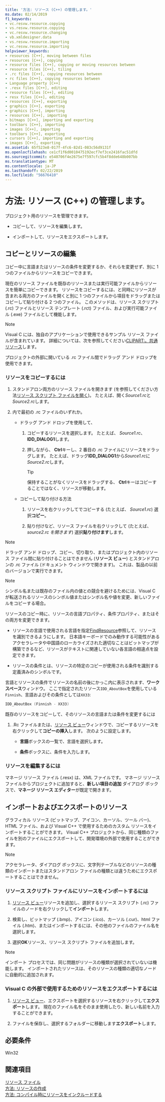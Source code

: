 ```yaml
---
title: '方法: リソース (C++) の管理します。'
ms.date: 02/14/2019
f1_keywords:
- vc.resvw.resource.copying
- vs.resvw.resource.copying
- vc.resvw.resource.changing
- vb.xmldesigner.data
- vs.resvw.resource.importing
- vc.resvw.resource.importing
helpviewer_keywords:
- resources [C++], moving between files
- resources [C++], copying
- resource files [C++], copying or moving resources between
- resource files [C++], tiling
- .rc files [C++], copying resources between
- rc files [C++], copying resources between
- Language property [C++]
- .resx files [C++], editing
- resource files [C++], editing
- resx files [C++], editing
- resources [C++], exporting
- graphics [C++], exporting
- graphics [C++], importing
- resources [C++], importing
- bitmaps [C++], importing and exporting
- toolbars [C++], importing
- images [C++], importing
- toolbars [C++], exporting
- cursors [C++], importing and exporting
- images [C++], exporting
ms.assetid: 65f523e8-017f-4fc6-82d1-083c56d9131f
ms.openlocfilehash: ce1cf1f6d0010475192ecf7ef3ce2416fac51dfd
ms.sourcegitcommit: e540706f4e2675e7f597cfc5b4f8dde648b007bb
ms.translationtype: MT
ms.contentlocale: ja-JP
ms.lasthandoff: 02/22/2019
ms.locfileid: "56676410"
---
```

# <a name="how-to-manage-resources-c"></a>方法: リソース (C++) の管理します。

プロジェクト用のリソースを管理できます。

- コピーして、リソースを編集します。

- インポートして、リソースをエクスポートします。

## <a name="copy-and-edit-resources"></a>コピーとリソースの編集

コピー中に言語またはリソースの条件を変更するか、それらを変更せず、別に 1 つのファイルからリソースをコピーできます。

現在のリソース ファイルを既存のリソースまたは実行可能ファイルからリソースを簡単にコピーできます。 リソースをコピーするには、と同時にリソースが含まれる両方のファイルを開くと別に 1 つのファイルから項目をドラッグまたはコピーして貼り付ける 2 つのファイル。 このメソッドは、リソース スクリプト (.rc) ファイルとリソース テンプレート (.rct) ファイル、および実行可能ファイル (.exe) ファイルとして機能します。

> [!NOTE]
> Visual C には、独自のアプリケーションで使用できるサンプル リソース ファイルが含まれています。 詳細については、次を参照してください[CLIPART:。共通リソース](https://github.com/Microsoft/VCSamples)します。

プロジェクトの外部に開いている .rc ファイル間でドラッグ アンド ドロップを使用できます。

### <a name="to-copy-resources"></a>リソースをコピーするには

1. スタンドアロン両方のリソース ファイルを開きます (を参照してください方法[リソース スクリプト ファイルを開く](/how-to-create-a-resource-script-file#use-resource-script-files))。 たとえば、開く*Source1.rc*と*Source2.rc*します。

1. 内で最初の .rc ファイルのいずれか。

   - ドラッグ アンド ドロップを使用して、

      1. コピーするリソースを選択します。 たとえば、 *Source1.rc*、 **IDD_DIALOG1**します。

      1. 押しながら、 **Ctrl**キーし、2 番目の .rc ファイルにリソースをドラッグします。 たとえば、ドラッグ**IDD_DIALOG1**から*Source1.rc*に*Source2.rc*します。

         > [!TIP]
         > 保持することがなくリソースをドラッグする、 **Ctrl**キーはコピーすることではなく、リソースが移動します。

   - コピーして貼り付ける方法

      1. リソースを右クリックしてでコピーする (たとえば、 *Source1.rc*) 選択**コピー**。

      1. 貼り付けなど、リソース ファイルを右クリックして (たとえば、 *source2.rc を開きます*) 選択**貼り付けます**します。

> [!NOTE]
> ドラッグ アンド ドロップ、コピー、切り取り、またはプロジェクト内のリソース ファイル間に貼り付けることはできません (**リソース ビュー**) とスタンドアロンの .rc ファイル (ドキュメント ウィンドウで開きます)。 これは、製品の以前のバージョンで実行できます。

> [!NOTE]
> シンボル名または既存のファイル内の値との競合を避けるためには、Visual C が転送されるリソースのシンボル値またはシンボル名や値を変更、新しいファイルをコピーする場合。

リソースのコピー時に、リソースの言語プロパティ、条件プロパティ、またはその両方を変更できます。

- リソースの言語で使用される言語を指定[FindResource](/windows/desktop/api/winbase/nf-winbase-findresourcea)参照して、リソースを識別できるようにします。 日本語キーボードでのみ動作する可能性があるアクセラレータや中国語のローカライズされた適切なことはビットマップが構築できるなど、リソースがテキストに関連していない各言語の相違点を設定できます。

- リソースの条件とは、リソースの特定のコピーが使用される条件を識別する定義済みのシンボルです。

言語とリソースの条件でリソースの名前の後にかっこ内に表示されます、**ワークスペース**ウィンドウ。 ここで指定されたリソース`IDD_AboutBox`を使用している`Finnish`、言語およびその条件としては`XX33`:

```cpp
IDD_AboutBox (Finnish - XX33)
```

既存のリソースをコピーして、そのリソースの言語または条件を変更するには

1. .Rc ファイルまたは、[リソース ビュー](../windows/resource-view-window.md)ウィンドウで、コピーするリソースを右クリックして**コピーの挿入**します。 次のように設定します。

   - **言語**ボックスの一覧で、言語を選択します。

   - **条件**ボックスに、条件を入力します。

### <a name="to-edit-resources"></a>リソースを編集するには

マネージ リソース ファイル (.resx) は、XML ファイルです。 マネージ リソース ファイルからプロジェクトに追加すると、**新しい項目の追加** ダイアログ ボックスで、**マネージ リソース エディター**が既定で開きます。

## <a name="import-and-export-resources"></a>インポートおよびエクスポートのリソース

グラフィカル リソース (ビットマップ、アイコン、カーソル、ツール バー)、HTML ファイル、および Visual C++ で使用するためのカスタム リソースをインポートすることができます。 Visual C++ プロジェクトから、同じ種類のファイルを別のファイルにエクスポートして、開発環境の外部で使用することができます。

> [!NOTE]
> アクセラレータ、ダイアログ ボックスに、文字列テーブルなどのリソースの種類のインポートまたはスタンドアロン ファイルの種類とは違うためにエクスポートすることはできません。

### <a name="to-import-a-resource-into-the-resource-script-file"></a>リソース スクリプト ファイルにリソースをインポートするには

1. [リソース ビュー](../windows/resource-view-window.md)リソースを追加し、選択するリソース スクリプト (.rc) ファイルのノードを右クリックして**インポート**します。

1. 検索し、ビットマップ (.bmp)、アイコン (.ico)、カーソル (.cur)、html ファイル (.htm)、またはインポートするには、その他のファイルのファイル名を選択します。

1. 選択**OK**リソース、リソース スクリプト ファイルを追加します。

> [!NOTE]
> インポート プロセスでは、同じ問題がリソースの種類が選択されていないは機能します。 インポートされたリソースは、そのリソースの種類の適切なノードに自動的に追加されます。

### <a name="to-export-a-resource-for-use-outside-of-visual-c"></a>Visual C の外部で使用するためのリソースをエクスポートするには

1. [リソース ビュー](../windows/resource-view-window.md)、エクスポートを選択するリソースを右クリックして**エクスポート**します。 現在のファイル名をそのまま使用したり、新しい名前を入力することができます。

1. ファイルを保存し、選択するフォルダーに移動します**エクスポート**します。

## <a name="requirements"></a>必要条件

Win32

## <a name="see-also"></a>関連項目

[リソース ファイル](../windows/resource-files-visual-studio.md)<br/>
[方法: リソースの作成](../windows/how-to-create-a-resource-script-file.md)<br/>
[方法: コンパイル時にリソースをインクルードする](../windows/how-to-include-resources-at-compile-time.md)<br/>